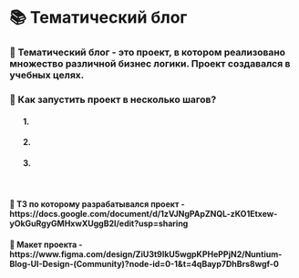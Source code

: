 <h1>📚 Тематический блог</h1>

<h3>📰 Тематический блог - это проект, в котором реализовано множество различной бизнес логики. Проект создавался в учебных целях.</h3>

<h3>🚀 Как запустить проект в несколько шагов?</h3>
<ul><h4>1.</h4></ul>
<ul><h4>2.</h4></ul>
<ul><h4>3.</h4></ul>

<br>
<h4>🧰 ТЗ по которому разрабатывался проект - https://docs.google.com/document/d/1zVJNgPApZNQL-zKO1Etxew-yOkGuRgyGMHxwXUggB2I/edit?usp=sharing</h4>
<h4>🎨 Макет проекта - https://www.figma.com/design/ZiU3t9IkU5wgpKPHePPjN2/Nuntium-Blog-UI-Design-(Community)?node-id=0-1&t=4qBayp7DhBrs8wgf-0</h4>